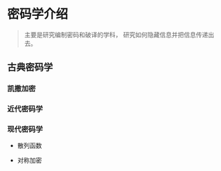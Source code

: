 # 密码学介绍

> 主要是研究编制密码和破译的学科， 研究如何隐藏信息并把信息传递出去。


## 古典密码学

### 凯撒加密


### 近代密码学


### 现代密码学

* 散列函数


* 对称加密
